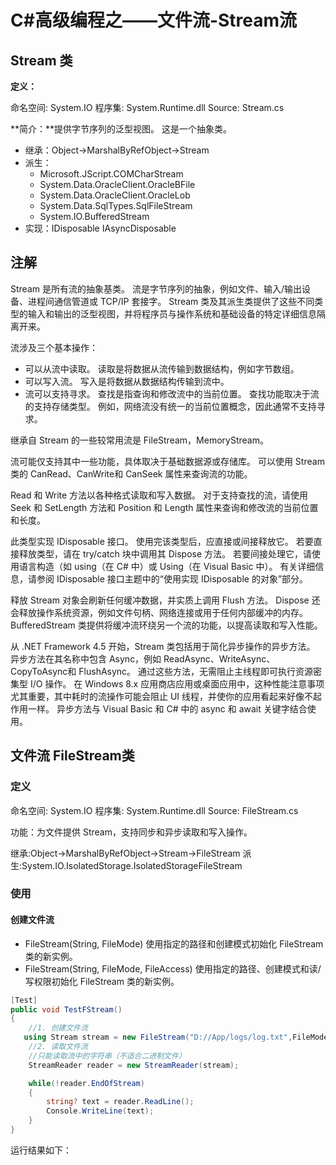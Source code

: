 # C#高级编程之——文件流-Stream流

## Stream 类

**定义：**

命名空间:
System.IO
程序集:
System.Runtime.dll
Source:
Stream.cs

**简介：**提供字节序列的泛型视图。 这是一个抽象类。

- 继承：Object->MarshalByRefObject->Stream
- 派生：
  - Microsoft.JScript.COMCharStream
  - System.Data.OracleClient.OracleBFile
  - System.Data.OracleClient.OracleLob
  - System.Data.SqlTypes.SqlFileStream
  - System.IO.BufferedStream
- 实现：IDisposable  IAsyncDisposable

## 注解

Stream 是所有流的抽象基类。 流是字节序列的抽象，例如文件、输入/输出设备、进程间通信管道或 TCP/IP 套接字。 Stream 类及其派生类提供了这些不同类型的输入和输出的泛型视图，并将程序员与操作系统和基础设备的特定详细信息隔离开来。

流涉及三个基本操作：

- 可以从流中读取。 读取是将数据从流传输到数据结构，例如字节数组。
- 可以写入流。 写入是将数据从数据结构传输到流中。
- 流可以支持寻求。 查找是指查询和修改流中的当前位置。 查找功能取决于流的支持存储类型。 例如，网络流没有统一的当前位置概念，因此通常不支持寻求。

继承自 Stream 的一些较常用流是 FileStream，MemoryStream。

流可能仅支持其中一些功能，具体取决于基础数据源或存储库。 可以使用 Stream 类的 CanRead、CanWrite和 CanSeek 属性来查询流的功能。

Read 和 Write 方法以各种格式读取和写入数据。 对于支持查找的流，请使用 Seek 和 SetLength 方法和 Position 和 Length 属性来查询和修改流的当前位置和长度。

此类型实现 IDisposable 接口。 使用完该类型后，应直接或间接释放它。 若要直接释放类型，请在 try/catch 块中调用其 Dispose 方法。 若要间接处理它，请使用语言构造（如 using（在 C# 中）或 Using（在 Visual Basic 中）。 有关详细信息，请参阅 IDisposable 接口主题中的“使用实现 IDisposable 的对象”部分。

释放 Stream 对象会刷新任何缓冲数据，并实质上调用 Flush 方法。 Dispose 还会释放操作系统资源，例如文件句柄、网络连接或用于任何内部缓冲的内存。 BufferedStream 类提供将缓冲流环绕另一个流的功能，以提高读取和写入性能。

从 .NET Framework 4.5 开始，Stream 类包括用于简化异步操作的异步方法。 异步方法在其名称中包含 Async，例如 ReadAsync、WriteAsync、CopyToAsync和 FlushAsync。 通过这些方法，无需阻止主线程即可执行资源密集型 I/O 操作。 在 Windows 8.x 应用商店应用或桌面应用中，这种性能注意事项尤其重要，其中耗时的流操作可能会阻止 UI 线程，并使你的应用看起来好像不起作用一样。 异步方法与 Visual Basic 和 C# 中的 async 和 await 关键字结合使用。

## 文件流 FileStream类

### 定义

命名空间:
System.IO
程序集:
System.Runtime.dll
Source:
FileStream.cs

功能：为文件提供 Stream，支持同步和异步读取和写入操作。

继承:Object->MarshalByRefObject->Stream->FileStream
派生:System.IO.IsolatedStorage.IsolatedStorageFileStream

### 使用

#### 创建文件流

- FileStream(String, FileMode)
  使用指定的路径和创建模式初始化 FileStream 类的新实例。
- FileStream(String, FileMode, FileAccess)
  使用指定的路径、创建模式和读/写权限初始化 FileStream 类的新实例。

```csharp
[Test]
public void TestFStream()
{
    //1. 创建文件流
   using Stream stream = new FileStream("D://App/logs/log.txt",FileMode.Open, FileAccess.Read);
    //2. 读取文件流
    //只能读取流中的字符串（不适合二进制文件）
    StreamReader reader = new StreamReader(stream);

    while(!reader.EndOfStream)
    {
        string? text = reader.ReadLine();
        Console.WriteLine(text);
    }
}
```

运行结果如下：
